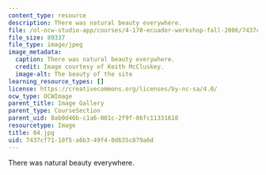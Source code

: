 ```yaml
---
content_type: resource
description: There was natural beauty everywhere.
file: /ol-ocw-studio-app/courses/4-170-ecuador-workshop-fall-2006/7437cf7118f5a6b349f40d635c879a6d_04.jpg
file_size: 89337
file_type: image/jpeg
image_metadata:
  caption: There was natural beauty everywhere.
  credit: Image courtesy of Keith McCluskey.
  image-alt: The beauty of the site
learning_resource_types: []
license: https://creativecommons.org/licenses/by-nc-sa/4.0/
ocw_type: OCWImage
parent_title: Image Gallery
parent_type: CourseSection
parent_uid: 8ab0d46b-c1a6-001c-2f9f-86fc11331618
resourcetype: Image
title: 04.jpg
uid: 7437cf71-18f5-a6b3-49f4-0d635c879a6d
---
```

There was natural beauty everywhere.